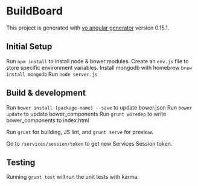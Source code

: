 # BuildBoard

This project is generated with [yo angular generator](https://github.com/yeoman/generator-angular)
version 0.15.1.

## Initial Setup
Run `npm install` to install node & bower modules.
Create an `env.js` file to store specific environment variables.
Install mongodb with homebrew `brew install mongodb`
Run `node server.js`

## Build & development

Run `bower install [package-name] --save` to update bower.json
Run `bower update` to update bower_components
Run `grunt wiredep` to write bower_components to index.html

Run `grunt` for building, JS lint, and `grunt serve` for preview.

Go to `/services/session/token` to get new Services Session token.

## Testing

Running `grunt test` will run the unit tests with karma.
